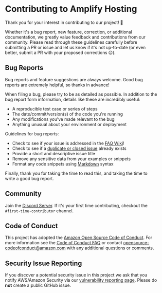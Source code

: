 # Contributing to Amplify Hosting

Thank you for your interest in contributing to our project! 💛

Whether it's a bug report, new feature, correction, or additional documentation, we greatly value feedback and contributions from our community. Please read through these guidelines carefully before submitting a PR or issue and let us know if it's not up-to-date (or even better, submit a PR with your proposed corrections 😉).

## Bug Reports

Bug reports and feature suggestions are always welcome. Good bug reports are extremely helpful, so thanks in advance!

When filing a bug, please try to be as detailed as possible. In addition to the bug report form information, details like these are incredibly useful:

- A reproducible test case or series of steps
- The date/commit/version(s) of the code you're running
- Any modifications you've made relevant to the bug
- Anything unusual about your environment or deployment

Guidelines for bug reports:

- Check to see if your issue is addressed in the [FAQ Wiki](https://github.com/aws-amplify/amplify-console/blob/master/FAQ.md)!
- Check to see if a [duplicate or closed issue](https://github.com/aws-amplify/amplify-console/issues?q=is%3Aissue+) already exists
- Provide a short and descriptive issue title
- Remove any sensitive data from your examples or snippets
- Format any code snippets using [Markdown](https://docs.github.com/en/github/writing-on-github/creating-and-highlighting-code-blocks) syntax

Finally, thank you for taking the time to read this, and taking the time to write a good bug report.

## Community

Join the [Discord Server](https://discord.com/invite/amplify). If it's your first time contributing, checkout the `#first-time-contributor` channel.

## Code of Conduct

This project has adopted the [Amazon Open Source Code of Conduct](https://aws.github.io/code-of-conduct).
For more information see the [Code of Conduct FAQ](https://aws.github.io/code-of-conduct-faq) or contact opensource-codeofconduct@amazon.com with any additional questions or comments.

## Security Issue Reporting

If you discover a potential security issue in this project we ask that you notify AWS/Amazon Security via our [vulnerability reporting page](http://aws.amazon.com/security/vulnerability-reporting/). Please do **not** create a public GitHub issue.
